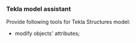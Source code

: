 ### Tekla model assistant
Provide following tools for Tekla Structures model:
* modify objects' attributes;
